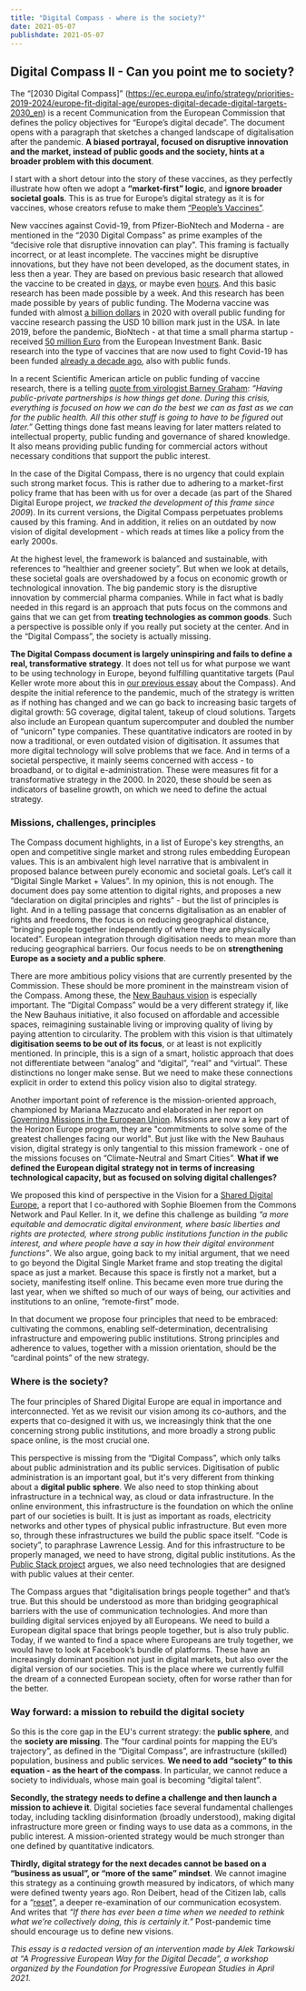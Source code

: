 ```yaml
---
title: "Digital Compass - where is the society?"
date: 2021-05-07
publishdate: 2021-05-07
---
```

## Digital Compass II - Can you point me to society?

The “[2030 Digital Compass]” (https://ec.europa.eu/info/strategy/priorities-2019-2024/europe-fit-digital-age/europes-digital-decade-digital-targets-2030_en) is a recent Communication from the European Commission that defines the policy objectives for “Europe’s digital decade”. The document opens with a paragraph that sketches a changed landscape of digitalisation after the pandemic. **A biased portrayal, focused on disruptive innovation and the market, instead of public goods and the society, hints at a broader problem with this document**.

I start with a short detour into the story of these vaccines, as they perfectly illustrate how often we adopt a **“market-first” logic**, and **ignore broader societal goals**. This is as true for Europe’s digital strategy as it is for vaccines, whose creators refuse to make them [“People’s Vaccines”](http://peoplesvaccine.org/).

New vaccines against Covid-19, from Pfizer-BioNtech and Moderna - are mentioned in the “2030 Digital Compass” as prime examples of the “decisive role that disruptive innovation can play". This framing is factually incorrect, or at least incomplete. The vaccines might be disruptive innovations, but they have not been developed, as the document states, in less then a year. They are based on previous basic research that allowed the vaccine to be created in [days](https://www.businessinsider.com/moderna-designed-coronavirus-vaccine-in-2-days-2020-11?IR=T), or maybe even [hours](https://www.businessinsider.com/pfizer-biontech-vaccine-designed-in-hours-one-weekend-2020-12?IR=T). And this basic research has been made possible by  a week. And this research has been made possible by years of public funding. The Moderna vaccine was funded with almost [a billion dollars](https://www.reuters.com/article/us-health-coronavirus-moderna-funding/moderna-gets-further-472-million-u-s-award-for-coronavirus-vaccine-development-idUSKCN24R0IN) in 2020 with overall public funding for vaccine research passing the USD 10 billion mark just in the USA. In late 2019, before the pandemic, BioNtech - at that time a small pharma startup - received [50 million Euro](https://ec.europa.eu/commission/presscorner/detail/en/IP_19_6796) from the European Investment Bank. Basic research into the type of vaccines that are now used to fight Covid-19 has been funded [already a decade ago](https://www.biocentury.com/article/304691/darpa-s-gambles-might-have-created-the-best-hopes-for-stopping-covid-19), also with public funds. 

In a recent Scientific American article on public funding of vaccine research, there is a telling [quote from virologist Barney Graham](https://www.scientificamerican.com/article/for-billion-dollar-covid-vaccines-basic-government-funded-science-laid-the-groundwork/): *“Having public-private partnerships is how things get done. During this crisis, everything is focused on how we can do the best we can as fast as we can for the public health. All this other stuff is going to have to be figured out later.”* Getting things done fast means leaving for later matters related to intellectual property, public funding and governance of shared knowledge. It also means providing public funding for commercial actors without necessary conditions that support the public interest.

In the case of the Digital Compass, there is no urgency that could explain such strong market focus. This is rather due to adhering to a market-first policy frame that has been with us for over a decade (as part of the Shared Digital Europe project, *we tracked the development of this frame since 2009*). In its current versions, the Digital Compass perpetuates problems caused by this framing. And in addition, it relies on an outdated by now vision of digital development - which reads at times like a policy from the early 2000s.

At the highest level, the framework is balanced and sustainable, with references to “healthier and greener society”. But when we look at details, these societal goals are overshadowed by a focus on economic growth or technological innovation. The big pandemic story is the disruptive innovation by commercial pharma companies. While in fact what is badly needed in this regard is an approach that puts focus on the commons and gains that we can get from **treating technologies as common goods**. Such a perspective is possible only if you really put society at the center. And in the “Digital Compass”, the society is actually missing. 

**The Digital Compass document is largely uninspiring and fails to define a real, transformative strategy**. It does not tell us for what purpose we want to be using technology in Europe, beyond fulfilling quantitative targets (Paul Keller wrote more about this in [our previous essay](https://www.openfuture.eu/compass-without-a-map/) about the Compass). And despite the initial reference to the pandemic, much of the strategy is written as if nothing has changed and we can go back to increasing basic targets of digital growth: 5G coverage, digital talent, takeup of cloud solutions. Targets also include an European quantum supercomputer and doubled the number of “unicorn” type companies. These quantitative indicators are rooted in by now a traditional, or even outdated vision of digitisation. It assumes that more digital technology will solve problems that we face. And in terms of a societal perspective, it mainly seems concerned with access - to broadband, or to digital e-administration. These were measures fit for a transformative strategy in the 2000. In 2020, these should be seen as indicators of baseline growth, on which we need to define the actual strategy.

### Missions, challenges, principles

The Compass document highlights, in a list of Europe's key strengths, an open and competitive single market and strong rules embedding European values. This is an ambivalent high level narrative that is ambivalent in proposed balance between purely economic and societal goals. Let’s call it “Digital Single Market + Values”. In my opinion, this is not enough. The document does pay some attention to digital rights, and proposes a new “declaration on digital principles and rights” - but the list of principles is light. And in a telling passage that concerns digitalisation as an enabler of rights and freedoms, the focus is on reducing geographical distance, “bringing people together independently of where they are physically located”. European integration through digitisation needs to mean more than reducing geographical barriers. Our focus needs to be on **strengthening Europe as a society and a public sphere**.

There are more ambitious policy visions that are currently presented by the Commission. These should be more prominent in the mainstream vision of the Compass. Among these, the [New Bauhaus vision](https://europa.eu/new-european-bauhaus/about/about-initiative_en) is especially important. The “Digital Compass” would be a very different strategy if, like the New Bauhaus initiative, it also focused on affordable and accessible spaces, reimagining sustainable living or improving quality of living by paying attention to circularity. The problem with this vision is that ultimately **digitisation seems to be out of its focus**, or at least is not explicitly mentioned. In principle, this is a sign of a smart, holistic approach that does not differentiate between “analog” and “digital”, “real” and “virtual”. These distinctions no longer make sense. But we need to make these connections explicit in order to extend this policy vision also to digital strategy.

Another important point of reference is the mission-oriented approach, championed by Mariana Mazzucato and elaborated in her report on [Governing Missions in the European Union](https://ec.europa.eu/info/sites/default/files/research_and_innovation/contact/documents/ec_rtd_mazzucato-report-issue2_072019.pdf). Missions are now a key part of the Horizon Europe program, they are "commitments to solve some of the greatest challenges facing our world". But just like with the New Bauhaus vision, digital strategy is only tangential to this mission framework - one of the missions focuses on “Climate-Neutral and Smart Cities”. **What if we defined the European digital strategy not in terms of increasing technological capacity, but as focused on solving digital challenges?**

We proposed this kind of perspective in the Vision for a [Shared Digital Europe](https://shared-digital.eu/), a report that I co-authored with Sophie Bloemen from the Commons Network and Paul Keller. In it, we define this challenge as building *“a more equitable and democratic digital environment, where basic liberties and rights are protected, where strong public institutions function in the public interest, and where people have a say in how their digital environment functions”*. We also argue, going back to my initial argument, that we need to go beyond the Digital Single Market frame and stop treating the digital space as just a market. Because this space is firstly not a market, but a society, manifesting itself online. This became even more true during the last year, when we shifted so much of our ways of being, our activities and institutions to an online, “remote-first” mode.

In that document we propose four principles that need to be embraced: cultivating the commons, enabling self-determination, decentralising infrastructure and empowering public institutions. Strong principles and adherence to values, together with a mission orientation, should be the “cardinal points” of the new strategy. 

### Where is the society?

The four principles of Shared Digital Europe are equal in importance and interconnected. Yet as we revisit our vision among its co-authors, and the experts that co-designed it with us, we increasingly think that the one concerning strong public institutions, and more broadly a strong public space online, is the most crucial one.

This perspective is missing from the “Digital Compass”, which only talks about public administration and its public services. Digitisation of public administration is an important goal, but it's very different from thinking about a **digital public sphere**. We also need to stop thinking about infrastructure in a technical way, as cloud or data infrastructure. In the online environment, this infrastructure is the foundation on which the online part of our societies is built. It is just as important as roads, electricity networks and other types of physical public infrastructure. But even more so, through these infrastructures we build the public space itself. “Code is society”, to paraphrase Lawrence Lessig. And for this infrastructure to be properly managed, we need to have strong, digital public institutions. As the [Public Stack project](https://publicstack.net/) argues, we also need technologies that are designed with public values at their center.

The Compass argues that "digitalisation brings people together" and that’s true. But this should be understood as more than bridging geographical barriers with the use of communication technologies. And more than building digital services enjoyed by all Europeans. We need to build a European digital space that brings people together, but is also truly public. Today, if we wanted to find a space where Europeans are truly together, we would have to look at Facebook’s bundle of platforms. These have an increasingly dominant position not just in digital markets, but also over the digital version of our societies. This is the place where we currently fulfill the dream of a connected European society, often for worse rather than for the better.

### Way forward: a mission to rebuild the digital society

So this is the core gap in the EU's current strategy: the **public sphere**, and the **society are missing**. The “four cardinal points for mapping the EU’s trajectory”, as defined in the “Digital Compass”, are infrastructure (skilled) population, business and public services. **We need to add “society” to this equation - as the heart of the compass**. In particular, we cannot reduce a society to individuals, whose main goal is becoming “digital talent”.

**Secondly, the strategy needs to define a challenge and then launch a mission to achieve it**. Digital societies face several fundamental challenges today, including tackling disinformation (broadly understood), making digital infrastructure more green or finding ways to use data as a commons, in the public interest. A mission-oriented strategy would be much stronger than one defined by quantitative indicators.

**Thirdly, digital strategy for the next decades cannot be based on a “business as usual”, or “more of the same” mindset**. We cannot imagine this strategy as a continuing growth measured by indicators, of which many were defined twenty years ago. Ron Deibert, head of the Citizen lab, calls for a “[reset](https://deibert.citizenlab.ca/2020/11/reset-reclaiming-the-internet-for-civil-society/)”, a deeper re-examination of our communication ecosystem. And writes that *“If there has ever been a time when we needed to rethink what we’re collectively doing, this is certainly it.”* Post-pandemic time should encourage us to define new visions.

*This essay is a redacted version of an intervention made by Alek Tarkowski at “A Progressive European Way for the Digital Decade”, a workshop organized by the Foundation for Progressive European Studies in April 2021.*

